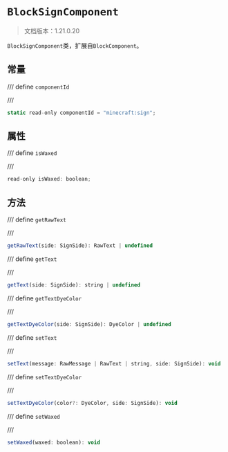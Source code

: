 # `BlockSignComponent`

> 文档版本：1.21.0.20

`BlockSignComponent`类，扩展自`BlockComponent`。

## 常量

/// define
`componentId`


///

```js
static read-only componentId = "minecraft:sign";
```


## 属性

/// define
`isWaxed`


///

```js
read-only isWaxed: boolean;
```


## 方法

/// define
`getRawText`


///

```js
getRawText(side: SignSide): RawText | undefined
```


/// define
`getText`


///

```js
getText(side: SignSide): string | undefined
```


/// define
`getTextDyeColor`


///

```js
getTextDyeColor(side: SignSide): DyeColor | undefined
```


/// define
`setText`


///

```js
setText(message: RawMessage | RawText | string, side: SignSide): void
```


/// define
`setTextDyeColor`


///

```js
setTextDyeColor(color?: DyeColor, side: SignSide): void
```


/// define
`setWaxed`


///

```js
setWaxed(waxed: boolean): void
```

